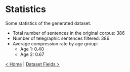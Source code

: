 # Statistics

Some statistics of the generated dataset.

- Total number of sentences in the original corpus: 386
- Number of telegraphic sentences filtered: 386
- Average compression rate by age group:
    - Age 1: 0.40
    - Age 2: 0.67


[< Home](/docs/fields) | [Dataset Fields >](/docs/fields)